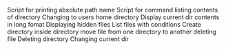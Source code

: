 Script for printing absolute path name
Script for command listing contents of directory
Changing to users home directory
Display current dir contents in long fomat
Displaying hidden files
List files with conditions
Create directory inside directory
move file from one directory to another
deleting file
Deleting directory
Changing current dir
